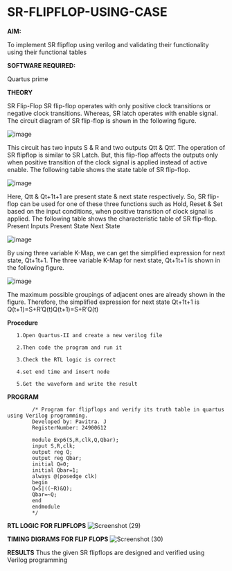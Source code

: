 # SR-FLIPFLOP-USING-CASE

**AIM:**

To implement  SR flipflop using verilog and validating their functionality using their functional tables

**SOFTWARE REQUIRED:**

Quartus prime

**THEORY**

SR Flip-Flop SR flip-flop operates with only positive clock transitions or negative clock transitions. Whereas, SR latch operates with enable signal. The circuit diagram of SR flip-flop is shown in the following figure.

![image](https://github.com/naavaneetha/SR-FLIPFLOP-USING-CASE/assets/154305477/0f710028-ad52-4d3e-9276-8714cf023a25)

 
This circuit has two inputs S & R and two outputs Qtt & Qtt’. The operation of SR flipflop is similar to SR Latch. But, this flip-flop affects the outputs only when positive transition of the clock signal is applied instead of active enable. The following table shows the state table of SR flip-flop.

![image](https://github.com/naavaneetha/SR-FLIPFLOP-USING-CASE/assets/154305477/dabfc4f4-87e3-4cbc-9472-f89ee1b5ed30)

 
Here, Qtt & Qt+1t+1 are present state & next state respectively. So, SR flip-flop can be used for one of these three functions such as Hold, Reset & Set based on the input conditions, when positive transition of clock signal is applied. The following table shows the characteristic table of SR flip-flop. Present Inputs Present State Next State

![image](https://github.com/naavaneetha/SR-FLIPFLOP-USING-CASE/assets/154305477/dd90d16c-aec5-4290-a586-e2346b1e9eb5)

 
By using three variable K-Map, we can get the simplified expression for next state, Qt+1t+1. The three variable K-Map for next state, Qt+1t+1 is shown in the following figure.

![image](https://github.com/naavaneetha/SR-FLIPFLOP-USING-CASE/assets/154305477/473efad6-d70b-4ca7-aeb7-898bbfca319f)

 
The maximum possible groupings of adjacent ones are already shown in the figure. Therefore, the simplified expression for next state Qt+1t+1 is Q(t+1)=S+R′Q(t)Q(t+1)=S+R′Q(t)

**Procedure**

       1.Open Quartus-II and create a new verilog file
       
       2.Then code the program and run it
       
       3.Check the RTL logic is correct
       
       4.set end time and insert node 
       
       5.Get the waveform and write the result


**PROGRAM**


            /* Program for flipflops and verify its truth table in quartus using Verilog programming.
            Developed by: Pavitra. J
            RegisterNumber: 24900612
            
            module Exp6(S,R,clk,Q,Qbar);
            input S,R,clk;
            output reg Q;
            output reg Qbar;
            initial Q=0;
            initial Qbar=1;
            always @(posedge clk)
            begin
            Q=S|((~R)&Q);
            Qbar=~Q;
            end
            endmodule
            */

**RTL LOGIC FOR FLIPFLOPS**
![Screenshot (29)](https://github.com/user-attachments/assets/94e5229b-a0dd-420a-b998-ac003a051b89)

**TIMING DIGRAMS FOR FLIP FLOPS**
![Screenshot (30)](https://github.com/user-attachments/assets/e491ec9c-48c7-45e7-93b8-1c6bce4faf3c)

**RESULTS**
Thus the given SR flipflops are designed and
verified using Verilog programming

